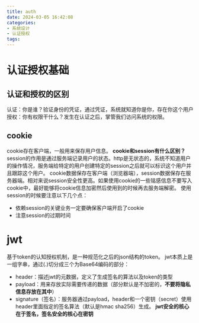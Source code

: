 ```yaml
---
title: auth
date: 2024-03-05 16:42:08
categories:
- 系统设计
- 认证授权
tags:
---
```

# 认证授权基础
## 认证和授权的区别
认证：你是谁？验证身份的凭证，通过凭证，系统就知道你是你，存在你这个用户
授权：你有权限干什么？发生在认证之后，掌管我们访问系统的权限。

## cookie
cookie存在客户端，一般用来保存用户信息。
**cookie和session有什么区别？**
session的作用是通过服务端记录用户的状态。http是无状态的，系统不知道用户的操作情况，服务端给特定的用户创建特定的session之后就可以标识这个用户并且跟踪这个用户。
cookie数据保存在客户端（浏览器端），session数据保存在服务器端。相对来说session安全性更高。如果使用cookie的一些铭感信息不要写入cookie中，最好能够将cookie信息加密然后使用到的时候再去服务端解密。
使用session的时候要注意以下几个点：
- 依赖session的关键业务一定要确保客户端开启了cookie
- 注意session的过期时间

# jwt
基于token的认知授权机制，是一种规范化之后的json结构的token。
jwt本质上是一组字串，通过(.)切分成三个为Base64编码的部分：
- header：描述jwt的元数据，定义了生成签名的算法以及token的类型
- payload：用来存放实际需要传递的数据（部分默认是不加密的，**不要将隐私信息存放在其中**）
- signature（签名）：服务器通过payload，header和一个密钥（secret）使用header里面指定的签名算法（默认是hmac sha256）生成。
**jwt安全的核心在于签名，签名安全的核心在密钥**
